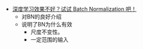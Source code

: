 * [深度学习效果不好？试试 Batch Normalization 吧！](https://mp.weixin.qq.com/s/UClpVb8PAi109ITHew82sw)
    * 对BN的良好介绍
    * 说明了BN为什么有效
        * 尺度不变性。
        * 一定范围的输入

